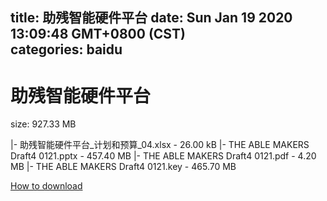 
title: 助残智能硬件平台
date: Sun Jan 19 2020 13:09:48 GMT+0800 (CST)    
categories: baidu
---

# 助残智能硬件平台
size: 927.33 MB
 
 
|- 助残智能硬件平台_计划和预算_04.xlsx - 26.00 kB
|- THE ABLE MAKERS Draft4 0121.pptx - 457.40 MB
|- THE ABLE MAKERS Draft4 0121.pdf - 4.20 MB
|- THE ABLE MAKERS Draft4 0121.key - 465.70 MB

[How to download](https://bpcam.bemobtrk.com/go/2ceec3aa-1ca2-46d6-b9ff-aaa5c184517c?jno=549)